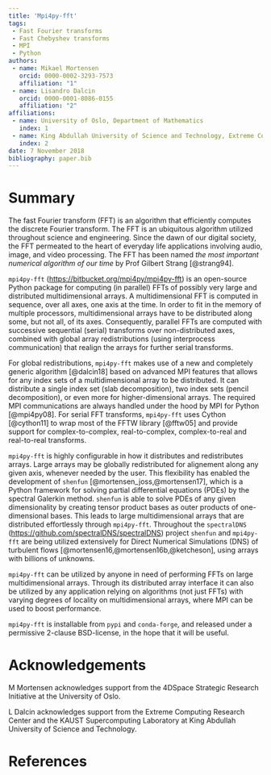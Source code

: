 ```yaml
---
title: 'Mpi4py-fft'
tags:
 - Fast Fourier transforms
 - Fast Chebyshev transforms
 - MPI
 - Python
authors:
 - name: Mikael Mortensen
   orcid: 0000-0002-3293-7573
   affiliation: "1"
 - name: Lisandro Dalcin
   orcid: 0000-0001-8086-0155
   affiliation: "2"
affiliations:
 - name: University of Oslo, Department of Mathematics
   index: 1
 - name: King Abdullah University of Science and Technology, Extreme Computing Research Center
   index: 2
date: 7 November 2018
bibliography: paper.bib
---
```


# Summary

The fast Fourier transform (FFT) is an algorithm that efficiently
computes the discrete Fourier transform. The FFT is an ubiquitous
algorithm utilized throughout science and engineering. Since the dawn
of our digital society, the FFT permeated to the heart of everyday
life applications involving audio, image, and video processing.  The
FFT has been named *the most important numerical algorithm of our
time* by Prof Gilbert Strang [@strang94].

``mpi4py-fft`` (https://bitbucket.org/mpi4py/mpi4py-fft) is an
open-source Python package for computing (in parallel) FFTs of
possibly very large and distributed multidimensional arrays. A
multidimensional FFT is computed in sequence, over all axes, one axis
at the time. In order to fit in the memory of multiple processors,
multidimensional arrays have to be distributed along some, but not
all, of its axes.  Consequently, parallel FFTs are computed with
successive sequential (serial) transforms over non-distributed axes,
combined with global array redistributions (using interprocess
communication) that realign the arrays for further serial transforms.

For global redistributions, ``mpi4py-fft`` makes use of a new and
completely generic algorithm [@dalcin18] based on advanced MPI
features that allows for any index sets of a multidimensional array to
be distributed. It can distribute a single index set (slab
decomposition), two index sets (pencil decomposition), or even more
for higher-dimensional arrays. The required MPI communications are
always handled under the hood by MPI for Python [@mpi4py08]. For
serial FFT transforms, ``mpi4py-fft`` uses Cython [@cython11] to wrap
most of the FFTW library [@fftw05] and provide support for
complex-to-complex, real-to-complex, complex-to-real and real-to-real
transforms.

``mpi4py-fft`` is highly configurable in how it distributes and
redistributes arrays. Large arrays may be globally redistributed for
alignement along any given axis, whenever needed by the user. This
flexibility has enabled the development of ``shenfun``
[@mortensen_joss,@mortensen17], which is a Python framework for
solving partial differential equations (PDEs) by the spectral Galerkin
method. ``shenfun`` is able to solve PDEs of any given dimensionality
by creating tensor product bases as outer products of one-dimensional
bases. This leads to large multidimensional arrays that are
distributed effortlessly through ``mpi4py-fft``.
Throughout the ``spectralDNS`` (https://github.com/spectralDNS/spectralDNS)
project ``shenfun`` and ``mpi4py-fft`` are being utilized extensively for
Direct Numerical Simulations (DNS) of turbulent flows
[@mortensen16,@mortensen16b,@ketcheson], using arrays with billions of
unknowns.

``mpi4py-fft`` can be utilized by anyone in need of performing FFTs on large
multidimensional arrays. Through its distributed array interface it can also be
utilized by any application relying on algorithms (not just FFTs) with varying
degrees of locality on multidimensional arrays, where MPI can be used to boost
performance.

``mpi4py-fft`` is installable from ``pypi`` and ``conda-forge``, and
released under a permissive 2-clause BSD-license, in the hope that it will be
useful.

# Acknowledgements

M Mortensen acknowledges support from the 4DSpace Strategic Research
Initiative at the University of Oslo.

L Dalcin acknowledges support from the Extreme Computing Research
Center and the KAUST Supercomputing Laboratory at King Abdullah
University of Science and Technology.

# References
